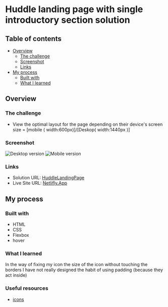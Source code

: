 #  Huddle landing page with single introductory section solution
## Table of contents

- [Overview](#overview)
  - [The challenge](#the-challenge)
  - [Screenshot](#screenshot)
  - [Links](#links)
- [My process](#my-process)
  - [Built with](#built-with)
  - [What I learned](#what-i-learned)

## Overview

### The challenge

- View the optimal layout for the page depending on their device's screen size = [mobile ( width:600px)]/[Deskop( width:1440px )]

### Screenshot

![Desktop version](<Screenshot 2023-08-01 at 16-47-18 Huddle landing page with single introductory section.png>) 
![Mobile version](<Screenshot 2023-08-01 at 16-47-51 Huddle landing page with single introductory section.png>)

### Links

- Solution URL: [HuddleLandingPage](https://huddlelandingbydr-gringo.netlify.app/)
- Live Site URL: [Netlifly.App](https://app.netlify.com/)

## My process

### Built with

- HTML
- CSS 
- Flexbox
- hover 

### What I learned

In the  way of fixing my icon the size of the icon without touching the borders I have not really designed the habit of using padding (because they act inside)

### Useful resources

- [icons](https://www.iconfinder.com/search?q=twitter) 